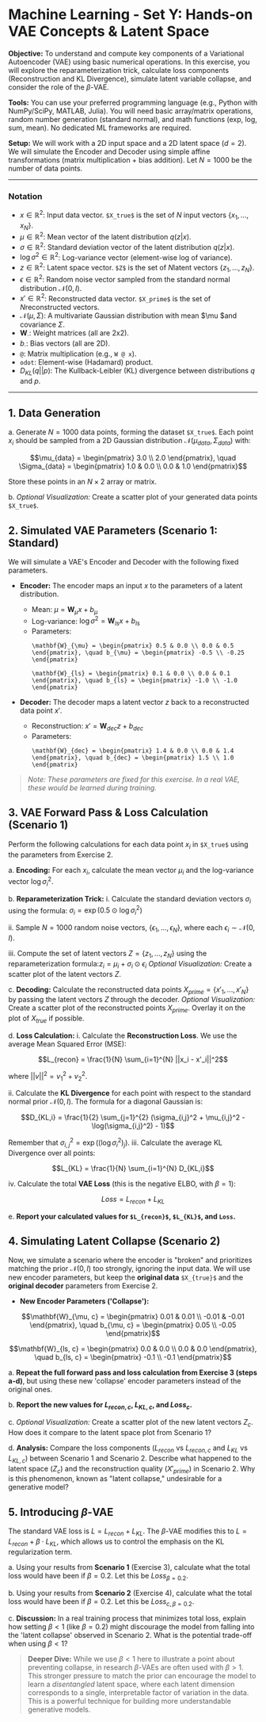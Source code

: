 # Machine Learning - Set Y: Hands-on VAE Concepts & Latent Space

**Objective:** To understand and compute key components of a Variational Autoencoder (VAE) using basic numerical operations. In this exercise, you will explore the reparameterization trick, calculate loss components (Reconstruction and KL Divergence), simulate latent variable collapse, and consider the role of the $\beta$-VAE.

**Tools:** You can use your preferred programming language (e.g., Python with NumPy/SciPy, MATLAB, Julia). You will need basic array/matrix operations, random number generation (standard normal), and math functions (exp, log, sum, mean). No dedicated ML frameworks are required.

**Setup:** We will work with a 2D input space and a 2D latent space ($d=2$). We will simulate the Encoder and Decoder using simple affine transformations (matrix multiplication + bias addition). Let $N=1000$ be the number of data points.

---

### **Notation**

*   $x \in \mathbb{R}^2$: Input data vector. `$X_true$` is the set of $N$ input vectors $\{x_1, ..., x_N \}$.
*   $\mu \in \mathbb{R}^2$: Mean vector of the latent distribution $q(z|x)$.
*   $\sigma \in \mathbb{R}^2$: Standard deviation vector of the latent distribution $q(z|x)$.
*   $\log \sigma^2 \in \mathbb{R}^2$: Log-variance vector (element-wise log of variance).
*   $z \in \mathbb{R}^2$: Latent space vector. `$Z$` is the set of $N$latent vectors $\{z_1, ..., z_N\}$.
*   $\epsilon \in \mathbb{R}^2$: Random noise vector sampled from the standard normal distribution $\mathcal{N}(0, I)$.
*   $x' \in \mathbb{R}^2$: Reconstructed data vector. `$X_prime$` is the set of $N$reconstructed vectors.
*   $\mathcal{N}(\mu, \Sigma)$: A multivariate Gaussian distribution with mean $\mu $and covariance $\Sigma$.
*   $\mathbf{W}_{\cdot}$: Weight matrices (all are 2x2).
*   $b_{\cdot}$: Bias vectors (all are 2D).
*   `@`: Matrix multiplication (e.g., `W @ x`).
*   `odot`: Element-wise (Hadamard) product.
*   $D_{KL}(q || p)$: The Kullback-Leibler (KL) divergence between distributions $q$ and $p$.

---

## 1. Data Generation

a. Generate $N=1000$ data points, forming the dataset `$X_true$`. Each point $x_i$ should be sampled from a 2D Gaussian distribution $\mathcal{N}(\mu_{data}, \Sigma_{data})$ with:
```math
\mu_{data} = \begin{pmatrix} 3.0 \\ 2.0 \end{pmatrix}, \quad \Sigma_{data} = \begin{pmatrix} 1.0 & 0.0 \\ 0.0 & 1.0 \end{pmatrix}
```
   Store these points in an $N \times 2$ array or matrix.

b. *Optional Visualization:* Create a scatter plot of your generated data points `$X_true$`.

## 2. Simulated VAE Parameters (Scenario 1: Standard)

We will simulate a VAE's Encoder and Decoder with the following fixed parameters.

*   **Encoder:** The encoder maps an input $x$ to the parameters of a latent distribution.
    -   Mean: $\mu = \mathbf{W}_{\mu} x + b_{\mu}$
    -   Log-variance: $\log \sigma^2 = \mathbf{W}_{ls} x + b_{ls}$
    -   Parameters:
        ```
        \mathbf{W}_{\mu} = \begin{pmatrix} 0.5 & 0.0 \\ 0.0 & 0.5 \end{pmatrix}, \quad b_{\mu} = \begin{pmatrix} -0.5 \\ -0.25 \end{pmatrix}
        ```
        ```
        \mathbf{W}_{ls} = \begin{pmatrix} 0.1 & 0.0 \\ 0.0 & 0.1 \end{pmatrix}, \quad b_{ls} = \begin{pmatrix} -1.0 \\ -1.0 \end{pmatrix}
        ```

*   **Decoder:** The decoder maps a latent vector $z$ back to a reconstructed data point $x'$.
    -   Reconstruction: $x' = \mathbf{W}_{dec} z + b_{dec}$
    -   Parameters:
        ```
        \mathbf{W}_{dec} = \begin{pmatrix} 1.4 & 0.0 \\ 0.0 & 1.4 \end{pmatrix}, \quad b_{dec} = \begin{pmatrix} 1.5 \\ 1.0 \end{pmatrix}
        ```

> *Note: These parameters are fixed for this exercise. In a real VAE, these would be learned during training.*

## 3. VAE Forward Pass & Loss Calculation (Scenario 1)

Perform the following calculations for each data point $x_i$ in `$X_true$` using the parameters from Exercise 2.

a. **Encoding:** For each $x_i$, calculate the mean vector $\mu_i$ and the log-variance vector $\log \sigma^2_i$.

b. **Reparameterization Trick:**
   i.  Calculate the standard deviation vectors $\sigma_i$ using the formula:
       $\sigma_i = \exp(0.5 \odot \log \sigma^2_i)$

   ii. Sample $N=1000$ random noise vectors, $\{\epsilon_1, ..., \epsilon_N\}$, where each $\epsilon_i \sim \mathcal{N}(0, I)$.

   iii. Compute the set of latent vectors $Z = \{z_1, ..., z_N\}$ using the reparameterization formula:$z_i = \mu_i + \sigma_i \odot \epsilon_i$
   *Optional Visualization:* Create a scatter plot of the latent vectors $Z$.

c. **Decoding:** Calculate the reconstructed data points $X_{prime} = \{x'_1, ..., x'_N\}$ by passing the latent vectors $Z$ through the decoder.
   *Optional Visualization:* Create a scatter plot of the reconstructed points $X_{prime}$. Overlay it on the plot of $X_{true}$ if possible.

d. **Loss Calculation:**
   i.  Calculate the **Reconstruction Loss**. We use the average Mean Squared Error (MSE):

```math
L_{recon} = \frac{1}{N} \sum_{i=1}^{N} ||x_i - x'_i||^2
```
      
where $||v||^2 = v_1^2 + v_2^2$.

   ii. Calculate the **KL Divergence** for each point with respect to the standard normal prior $\mathcal{N}(0, I)$. The formula for a diagonal Gaussian is:

```math
D_{KL,i} = \frac{1}{2} \sum_{j=1}^{2} (\sigma_{i,j}^2 + \mu_{i,j}^2 - \log(\sigma_{i,j}^2) - 1)
```

Remember that $\sigma_{i,j}^2 = \exp((\log \sigma^2_i)_j)$.
   iii. Calculate the average KL Divergence over all points:

```math
L_{KL} = \frac{1}{N} \sum_{i=1}^{N} D_{KL,i}
```
       
   iv. Calculate the total **VAE Loss** (this is the negative ELBO, with $\beta=1$):
```math
Loss = L_{recon} + L_{KL}
```

e. **Report your calculated values for `$L_{recon}$`, `$L_{KL}$`, and `Loss`.**

## 4. Simulating Latent Collapse (Scenario 2)

Now, we simulate a scenario where the encoder is "broken" and prioritizes matching the prior $\mathcal{N}(0, I)$ too strongly, ignoring the input data. We will use new encoder parameters, but keep the **original data** `$X_{true}$` and the **original decoder** parameters from Exercise 2.

*   **New Encoder Parameters ('Collapse'):**
```math
\mathbf{W}_{\mu, c} = \begin{pmatrix} 0.01 & 0.01 \\ -0.01 & -0.01 \end{pmatrix}, \quad b_{\mu, c} = \begin{pmatrix} 0.05 \\ -0.05 \end{pmatrix}
```
```math
\mathbf{W}_{ls, c} = \begin{pmatrix} 0.0 & 0.0 \\ 0.0 & 0.0 \end{pmatrix}, \quad b_{ls, c} = \begin{pmatrix} -0.1 \\ -0.1 \end{pmatrix}
```

a. **Repeat the full forward pass and loss calculation from Exercise 3 (steps a-d)**, but using these new 'collapse' encoder parameters instead of the original ones.

b. **Report the new values for $L_{recon, c}$, $L_{KL, c}$, and $Loss_c$.**

c. *Optional Visualization:* Create a scatter plot of the new latent vectors $Z_c$. How does it compare to the latent space plot from Scenario 1?

d. **Analysis:** Compare the loss components ($L_{recon}$ vs $L_{recon, c}$ and $L_{KL}$ vs $L_{KL, c}$) between Scenario 1 and Scenario 2. Describe what happened to the latent space ($Z_c$) and the reconstruction quality ($X'_{prime}$) in Scenario 2. Why is this phenomenon, known as "latent collapse," undesirable for a generative model?

## 5. Introducing $\beta$-VAE

The standard VAE loss is $L = L_{recon} + L_{KL}$. The $\beta$-VAE modifies this to $L = L_{recon} + \beta \cdot L_{KL}$, which allows us to control the emphasis on the KL regularization term.

a. Using your results from **Scenario 1** (Exercise 3), calculate what the total loss would have been if $\beta = 0.2$. Let this be $Loss_{\beta=0.2}$.

b. Using your results from **Scenario 2** (Exercise 4), calculate what the total loss would have been if $\beta = 0.2$. Let this be $Loss_{c, \beta=0.2}$.

c. **Discussion:** In a real training process that minimizes total loss, explain how setting $\beta < 1$ (like $\beta=0.2$) might discourage the model from falling into the 'latent collapse' observed in Scenario 2. What is the potential trade-off when using $\beta < 1$?

> **Deeper Dive:** While we use $\beta < 1$ here to illustrate a point about preventing collapse, in research $\beta$-VAEs are often used with $\beta > 1$. This stronger pressure to match the prior can encourage the model to learn a *disentangled* latent space, where each latent dimension corresponds to a single, interpretable factor of variation in the data. This is a powerful technique for building more understandable generative models.
